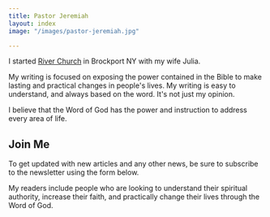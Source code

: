 ```yaml
---
title: Pastor Jeremiah
layout: index
image: "/images/pastor-jeremiah.jpg"

---
```

I started [River Church](https://riverbrockport.com) in Brockport NY with my wife Julia.

My writing is focused on exposing the power contained in the Bible to make lasting and practical changes in people's lives. My writing is easy to understand, and always based on the word. It's not just my opinion.

I believe that the Word of God has the power and instruction to address every area of life.

## Join Me

To get updated with new articles and any other news, be sure to subscribe to the newsletter using the form below.

My readers include people who are looking to understand their spiritual authority, increase their faith, and practically change their lives through the Word of God.